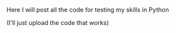 Here I will post all the code for testing my skills in Python

(I'll just upload the code that works)
